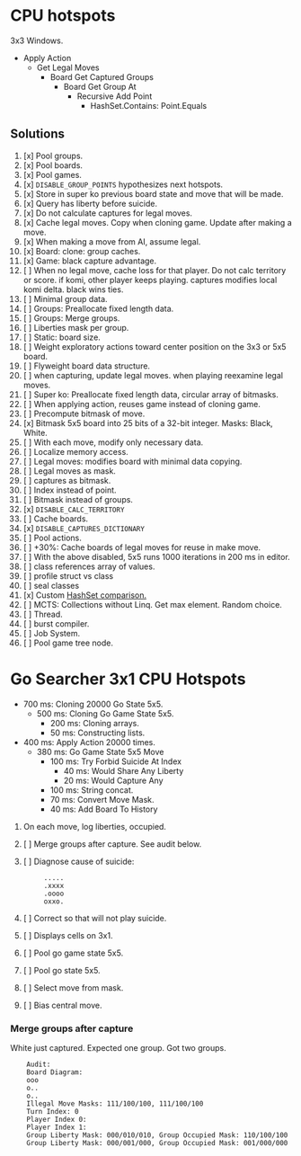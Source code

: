 # CPU hotspots

3x3 Windows.

- Apply Action
    - Get Legal Moves
        - Board Get Captured Groups
            - Board Get Group At
                - Recursive Add Point
                    - HashSet.Contains: Point.Equals

## Solutions

1. [x] Pool groups.
1. [x] Pool boards.
1. [x] Pool games.
1. [x] `DISABLE_GROUP_POINTS` hypothesizes next hotspots.
1. [x] Store in super ko previous board state and move that will be made.
1. [x] Query has liberty before suicide.
1. [x] Do not calculate captures for legal moves.
1. [x] Cache legal moves. Copy when cloning game. Update after making a move.
1. [x] When making a move from AI, assume legal.
1. [x] Board: clone: group caches.
1. [x] Game: black capture advantage.
1. [ ] When no legal move, cache loss for that player. Do not calc territory or score. if komi, other player keeps playing. captures modifies local komi delta. black wins ties.
1. [ ] Minimal group data.
1. [ ] Groups: Preallocate fixed length data.
1. [ ] Groups: Merge groups.
1. [ ] Liberties mask per group.
1. [ ] Static: board size.
1. [ ] Weight exploratory actions toward center position on the 3x3 or 5x5 board.
1. [ ] Flyweight board data structure.
1. [ ] when capturing, update legal moves. when playing reexamine legal moves.
1. [ ] Super ko: Preallocate fixed length data, circular array of bitmasks.
1. [ ] When applying action, reuses game instead of cloning game.
1. [ ] Precompute bitmask of move.
1. [x] Bitmask 5x5 board into 25 bits of a 32-bit integer. Masks: Black, White.
1. [ ] With each move, modify only necessary data.
1. [ ] Localize memory access.
1. [ ] Legal moves: modifies board with minimal data copying.
1. [ ] Legal moves as mask.
1. [ ] captures as bitmask.
1. [ ] Index instead of point.
1. [ ] Bitmask instead of groups.
1. [x] `DISABLE_CALC_TERRITORY`
1. [ ] Cache boards.
1. [x] `DISABLE_CAPTURES_DICTIONARY`
1. [ ] Pool actions.
1. [ ] +30%: Cache boards of legal moves for reuse in make move.
1. [ ] With the above disabled, 5x5 runs 1000 iterations in 200 ms in editor.
1. [ ] class references array of values.
1. [ ] profile struct vs class
1. [ ] seal classes
1. [x] Custom [HashSet comparison.](https://www.codeproject.com/Articles/1280633/Creating-a-Faster-HashSet-for-NET)
1. [ ] MCTS: Collections without Linq. Get max element. Random choice.
1. [ ] Thread.
1. [ ] burst compiler.
1. [ ] Job System.
1. [ ] Pool game tree node.

# Go Searcher 3x1 CPU Hotspots

- 700 ms: Cloning 20000 Go State 5x5.
    - 500 ms: Cloning Go Game State 5x5.
        - 200 ms: Cloning arrays.
        - 50 ms: Constructing lists.
- 400 ms: Apply Action 20000 times.
    - 380 ms: Go Game State 5x5 Move
        - 100 ms: Try Forbid Suicide At Index
            - 40 ms: Would Share Any Liberty
            - 20 ms: Would Capture Any
        - 100 ms: String concat.
        - 70 ms: Convert Move Mask.
        - 40 ms: Add Board To History

1. On each move, log liberties, occupied.
1. [ ] Merge groups after capture. See audit below.
1. [ ] Diagnose cause of suicide:

            .....
            .xxxx
            .oooo
            oxxo.

1. [ ] Correct so that will not play suicide.
1. [ ] Displays cells on 3x1.
1. [ ] Pool go game state 5x5.
1. [ ] Pool go state 5x5.
1. [ ] Select move from mask.
1. [ ] Bias central move.


### Merge groups after capture
White just captured.
Expected one group.
Got two groups.

        Audit:
        Board Diagram: 
        ooo
        o..
        o..
        Illegal Move Masks: 111/100/100, 111/100/100
        Turn Index: 0
        Player Index 0:
        Player Index 1:
        Group Liberty Mask: 000/010/010, Group Occupied Mask: 110/100/100
        Group Liberty Mask: 000/001/000, Group Occupied Mask: 001/000/000

